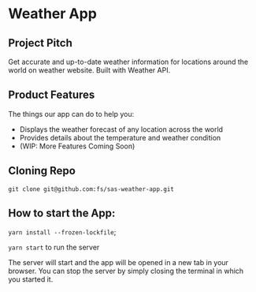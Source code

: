 # Weather App 

## Project Pitch

Get accurate and up-to-date weather information for locations around the world on weather website. Built with Weather API.

## Product Features

The things our app can do to help you:

- Displays the weather forecast of any location across the world
- Provides details about the temperature and weather condition
- (WIP: More Features Coming Soon)

## Cloning Repo

`git clone git@github.com:fs/sas-weather-app.git`

## How to start the App:

`yarn install --frozen-lockfile`;

`yarn start` to run the server

The server will start and the app will be opened in a new tab in your browser.
You can stop the server by simply closing the terminal in which you started it.